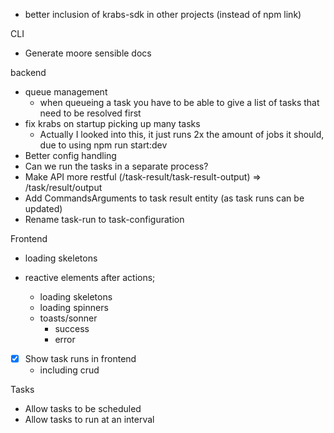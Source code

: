 - better inclusion of krabs-sdk in other projects (instead of npm link)

CLI

- Generate moore sensible docs

backend

- queue management
  - when queueing a task you have to be able to give a list of tasks that need to be resolved first
- fix krabs on startup picking up many tasks
  - Actually I looked into this, it just runs 2x the amount of jobs it should, due to using npm run start:dev
- Better config handling
- Can we run the tasks in a separate process?
- Make API more restful (/task-result/task-result-output) => /task/result/output
- Add CommandsArguments to task result entity (as task runs can be updated)
- Rename task-run to task-configuration

Frontend

- loading skeletons
- reactive elements after actions;

  - loading skeletons
  - loading spinners
  - toasts/sonner
    - success
    - error

- [x] Show task runs in frontend
  - including crud

Tasks

- Allow tasks to be scheduled
- Allow tasks to run at an interval
